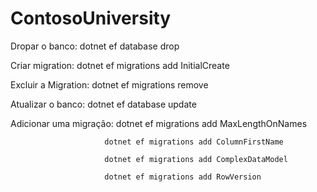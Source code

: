 # ContosoUniversity

Dropar o banco: dotnet ef database drop

Criar migration: dotnet ef migrations add InitialCreate

Excluir a Migration: dotnet ef migrations remove

Atualizar o banco: dotnet ef database update

Adicionar uma migração:  dotnet ef migrations add MaxLengthOnNames

                         dotnet ef migrations add ColumnFirstName

                         dotnet ef migrations add ComplexDataModel

                         dotnet ef migrations add RowVersion